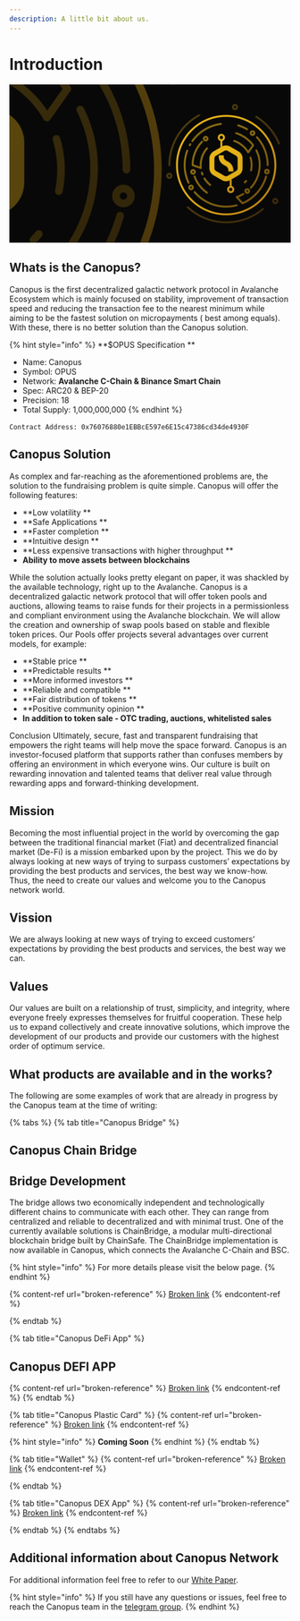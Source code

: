 ```yaml
---
description: A little bit about us.
---
```


# Introduction

![](.gitbook/assets/cvr_hrzntl.png)

## Whats is the Canopus?

Canopus is the first decentralized galactic network protocol in Avalanche Ecosystem which is mainly focused on stability, improvement of transaction speed and reducing the transaction fee to the nearest minimum while aiming to be the fastest solution on micropayments ( best among equals). With these, there is no better solution than the Canopus solution.

{% hint style="info" %}
**$OPUS Specification **

* Name: Canopus
* Symbol: OPUS
* Network: **Avalanche C-Chain & Binance Smart Chain**
* Spec: ARC20 & BEP-20
* Precision: 18
* Total Supply: 1,000,000,000
{% endhint %}

```
Contract Address: 0x76076880e1EBBcE597e6E15c47386cd34de4930F
```

## Canopus Solution 

As complex and far-reaching as the aforementioned problems are, the solution to the fundraising problem is quite simple. Canopus will offer the following features:

* **Low volatility **
* **Safe Applications **
* **Faster completion **
* **Intuitive design **
* **Less expensive transactions with higher throughput **
* **Ability to move assets between blockchains**

While the solution actually looks pretty elegant on paper, it was shackled by the available technology, right up to the Avalanche. Canopus is a decentralized galactic network protocol that will offer token pools and auctions, allowing teams to raise funds for their projects in a permissionless and compliant environment using the Avalanche blockchain. We will allow the creation and ownership of swap pools based on stable and flexible token prices. Our Pools offer projects several advantages over current models, for example:

* **Stable price **
* **Predictable results **
* **More informed investors **
* **Reliable and compatible **
* **Fair distribution of tokens **
* **Positive community opinion **
* **In addition to token sale - OTC trading, auctions, whitelisted sales**

Conclusion Ultimately, secure, fast and transparent fundraising that empowers the right teams will help move the space forward. Canopus is an investor-focused platform that supports rather than confuses members by offering an environment in which everyone wins. Our culture is built on rewarding innovation and talented teams that deliver real value through rewarding apps and forward-thinking development.

## Mission 

Becoming the most influential project in the world by overcoming the gap between the traditional financial market (Fiat) and decentralized financial market (De-Fi) is a mission embarked upon by the project. This we do by always looking at new ways of trying to surpass customers’ expectations by providing the best products and services, the best way we know-how. Thus, the need to create our values and welcome you to the Canopus network world.

## Vission

We are always looking at new ways of trying to exceed customers’ expectations by providing the best products and services, the best way we can.

## Values

Our values are built on a relationship of trust, simplicity, and integrity, where everyone freely expresses themselves for fruitful cooperation. These help us to expand collectively and create innovative solutions, which improve the development of our products and provide our customers with the highest order of optimum service.

## What products are available and in the works?

The following are some examples of work that are already in progress by the Canopus team at the time of writing: 

{% tabs %}
{% tab title="Canopus Bridge" %}
## Canopus Chain Bridge

## Bridge Development

The bridge allows two economically independent and technologically different chains to communicate with each other. They can range from centralized and reliable to decentralized and with minimal trust. One of the currently available solutions is ChainBridge, a modular multi-directional blockchain bridge built by ChainSafe. The ChainBridge implementation is now available in Canopus, which connects the Avalanche C-Chain and BSC.

{% hint style="info" %}
For more details please visit the below page.
{% endhint %}

{% content-ref url="broken-reference" %}
[Broken link](broken-reference)
{% endcontent-ref %}


{% endtab %}

{% tab title="Canopus DeFi App" %}
## Canopus DEFI APP

{% content-ref url="broken-reference" %}
[Broken link](broken-reference)
{% endcontent-ref %}
{% endtab %}

{% tab title="Canopus Plastic Card" %}
{% content-ref url="broken-reference" %}
[Broken link](broken-reference)
{% endcontent-ref %}





{% hint style="info" %}
**Coming Soon**
{% endhint %}
{% endtab %}

{% tab title="Wallet" %}
{% content-ref url="broken-reference" %}
[Broken link](broken-reference)
{% endcontent-ref %}


{% endtab %}

{% tab title="Canopus DEX App" %}
{% content-ref url="broken-reference" %}
[Broken link](broken-reference)
{% endcontent-ref %}


{% endtab %}
{% endtabs %}



## Additional information about Canopus Network

For additional information feel free to refer to our [White Paper](https://github.com/Canopus-Network-OPUS/OPUS/blob/main/Canopus%20Whitepaper.pdf).

{% hint style="info" %}
If you still have any questions or issues, feel free to reach the Canopus team in the [telegram group](https://t.me/canopus_network).
{% endhint %}
